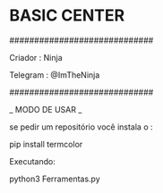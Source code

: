 # BASIC CENTER
#############################

 Criador : Ninja
  
 Telegram : @ImTheNinja




#############################

_ MODO DE USAR _

se pedir um repositório você instala o :

pip install termcolor

Executando:

python3 Ferramentas.py
